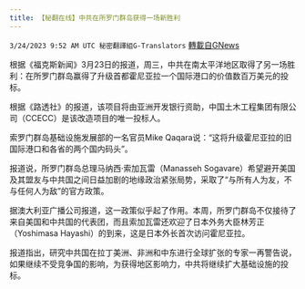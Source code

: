 ```yaml
---
title: 【秘翻在线】中共在所罗门群岛获得一场新胜利
---
```

`3/24/2023 9:52 AM UTC 秘密翻譯組G-Translators` [轉載自GNews](https://gnews.org/articles/1042120)

根据《福克斯新闻》3月23日的报道，周三，中共在南太平洋地区取得了另一场胜利：在所罗门群岛赢得了升级首都霍尼亚拉一个国际港口的价值数百万美元的投标。

根据《路透社》的报道，该项目将由亚洲开发银行资助，中国土木工程集团有限公司（CCECC）是该改造项目的唯一投标人。

索罗门群岛基础设施发展部的一名官员Mike Qaqara说：“这将升级霍尼亚拉的旧国际港口和各省的两个国内码头”。

报道说，所罗门群岛总理马纳西·索加瓦雷（Manasseh Sogavare）希望避开美国及其盟友与中共国之间日益加剧的地缘政治紧张局势，采取了“与所有人为友，不与任何人为敌”的官方政策。

据澳大利亚广播公司报道，这一政策似乎起了作用。本周，所罗门群岛不仅接待了来自美国和中共国的代表团，而且索加瓦雷还欢迎了日本外务大臣林芳正（Yoshimasa Hayashi）的到来，这是日本外长首次访问霍尼亚拉。

报道指出，研究中共国在拉丁美洲、非洲和中东进行全球扩张的专家一再警告说，如果继续不受竞争国的影响，为获得地区影响力，中共将继续扩大基础设施的投标。
